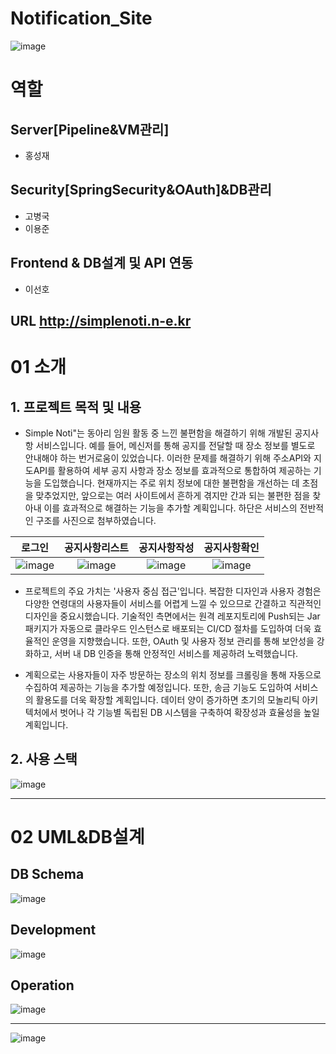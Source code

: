 # Notification_Site
![image](https://github.com/swedu1team/NoticeSite/assets/85274249/f50f589c-3349-4c18-9207-b09618240c19)

# 역할
## Server[Pipeline&VM관리]
* 홍성재

## Security[SpringSecurity&OAuth]&DB관리
* 고병국 
* 이용준

## Frontend & DB설계 및 API 연동
* 이선호

## URL http://simplenoti.n-e.kr

# 01 소개


## 1. 프로젝트 목적 및 내용
* Simple Noti"는 동아리 임원 활동 중 느낀 불편함을 해결하기 위해 개발된 공지사항 서비스입니다. 예를 들어, 메신저를 통해 공지를 전달할 때 장소 정보를 별도로 안내해야 하는 번거로움이 있었습니다. 이러한 문제를 해결하기 위해 주소API와 지도API를 활용하여 세부 공지 사항과 장소 정보를 효과적으로 통합하여 제공하는 기능을 도입했습니다. 현재까지는 주로 위치 정보에 대한 불편함을 개선하는 데 초점을 맞추었지만, 앞으로는 여러 사이트에서 흔하게 겪지만 간과 되는 불편한 점을 찾아내 이를 효과적으로 해결하는 기능을 추가할 계획입니다. 하단은 서비스의 전반적인 구조를 사진으로 첨부하였습니다.

|로그인|공지사항리스트|공지사항작성|공지사항확인|
|:---:|:---:|:---:|:---:|
|![image](https://github.com/swedu1team/NoticeSite/assets/85274249/c710ae75-2356-457c-aa0a-98196240e876)|![image](https://github.com/swedu1team/NoticeSite/assets/85274249/f93bb80b-321c-4604-9b88-c4fd746d5d5f)|![image](https://github.com/swedu1team/NoticeSite/assets/85274249/d926f99e-f07f-4267-a33a-08cd02ac3666)|![image](https://github.com/swedu1team/NoticeSite/assets/85274249/ab4fa8c6-085e-49a0-905c-1b3bf5de3bf9)|

* 프로젝트의 주요 가치는 '사용자 중심 접근'입니다. 복잡한 디자인과 사용자 경험은 다양한 연령대의 사용자들이 서비스를 어렵게 느낄 수 있으므로 간결하고 직관적인 디자인을 중요시했습니다. 기술적인 측면에서는 원격 레포지토리에 Push되는 Jar 패키지가 자동으로 클라우드 인스턴스로 배포되는 CI/CD 절차를 도입하여 더욱 효율적인 운영을 지향했습니다. 또한, OAuth 및 사용자 정보 관리를 통해 보안성을 강화하고, 서버 내 DB 인증을 통해 안정적인 서비스를 제공하려 노력했습니다.

* 계획으로는 사용자들이 자주 방문하는 장소의 위치 정보를 크롤링을 통해 자동으로 수집하여 제공하는 기능을 추가할 예정입니다. 또한, 송금 기능도 도입하여 서비스의 활용도를 더욱 확장할 계획입니다. 데이터 양이 증가하면 초기의 모놀리틱 아키텍처에서 벗어나 각 기능별 독립된 DB 시스템을 구축하여 확장성과 효율성을 높일 계획입니다.


## 2. 사용 스택
![image](https://github.com/swedu1team/NoticeSite/assets/85274249/5c1af36a-6e6f-47ea-8c5c-d8ccfd7ecc03)

***

# 02 UML&DB설계

## DB Schema
![image](https://github.com/swedu1team/NoticeSite/assets/85274249/a6c9fd9f-1632-418c-af9c-00779f5f27ed)
## Development
![image](https://github.com/swedu1team/NoticeSite/assets/85274249/a4673623-2a25-4c10-bfc6-4048b0d5927c)
## Operation
![image](https://github.com/swedu1team/NoticeSite/assets/85274249/cce23230-9be0-446b-990a-b1a9d6b4280c)
***


![image](https://github.com/swedu1team/NoticeSite/assets/85274249/47c7b47d-5694-4ba9-a0b1-c3722cd7a86b)
